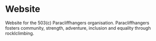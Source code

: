 # Website
Website for the 503(c) Paracliffhangers organisation. Paracliffhangers fosters community, strength, adventure, inclusion and equality through rocklclimbing. 

